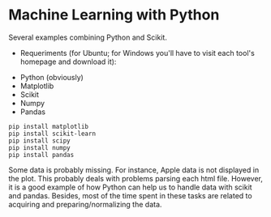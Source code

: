 # Machine Learning with Python

Several examples combining Python and Scikit.

* Requeriments (for Ubuntu; for Windows you'll have to visit each tool's homepage and download it):
 - Python (obviously)
 - Matplotlib
 - Scikit
 - Numpy
 - Pandas
```
pip install matplotlib
pip install scikit-learn
pip install scipy
pip install numpy
pip install pandas
```

Some data is probably missing. For instance, Apple data is not displayed in the plot. This probably deals with problems parsing each html file. However, it is a good example of how Python can help us to handle data with scikit and pandas. Besides, most of the time spent in these tasks are related to acquiring and preparing/normalizing the data. 
